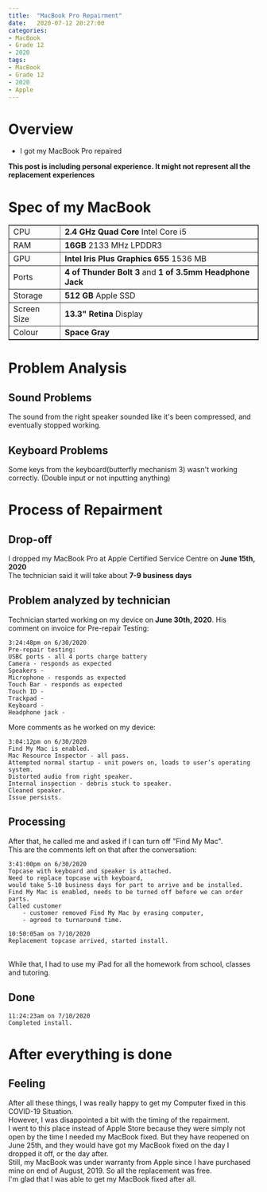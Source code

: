 ```yaml
---
title:  "MacBook Pro Repairment"
date:   2020-07-12 20:27:00
categories:
- MacBook
- Grade 12
- 2020
tags:
- MacBook
- Grade 12
- 2020
- Apple
---
```

# Overview
* I got my MacBook Pro repaired

<b>This post is including personal experience. It might not represent all the replacement experiences</b>

# Spec of my MacBook
<table border="1">
	<tr><!-- 첫번째 줄 시작 -->
	    <td>CPU</td>
	    <td><b>2.4 GHz Quad Core</b> Intel Core i5</td>
	</tr><!-- 첫번째 줄 끝 -->
  <tr><!-- 두번째 줄 시작 -->
	    <td>RAM</td>
	    <td><b>16GB</b> 2133 MHz LPDDR3</td>
	</tr><!-- 두번째 줄 끝 -->
	<tr><!-- 두번째 줄 시작 -->
	    <td>GPU</td>
	    <td><b>Intel Iris Plus Graphics 655</b> 1536 MB</td>
	</tr><!-- 두번째 줄 끝 -->
	<tr><!-- 두번째 줄 시작 -->
	    <td>Ports</td>
	    <td><b>4 of Thunder Bolt 3</b> and <b>1 of 3.5mm Headphone Jack</b></td>
	</tr><!-- 두번째 줄 끝 -->
	<tr><!-- 두번째 줄 시작 -->
	    <td>Storage</td>
	    <td><b>512 GB</b> Apple SSD</td>
	</tr><!-- 두번째 줄 끝 -->
	<tr><!-- 두번째 줄 시작 -->
	    <td>Screen Size</td>
	    <td><b>13.3" Retina</b> Display</td>
	</tr><!-- 두번째 줄 끝 -->
	<tr><!-- 두번째 줄 시작 -->
	    <td>Colour</td>
	    <td><b>Space Gray</b></td>
	</tr><!-- 두번째 줄 끝 -->
</table>

# Problem Analysis
## Sound Problems
The sound from the right speaker sounded like it's been compressed, and eventually stopped working.
## Keyboard Problems
Some keys from the keyboard(butterfly mechanism 3) wasn't working correctly. (Double input or not inputting anything)
# Process of Repairment
## Drop-off
I dropped my MacBook Pro at Apple Certified Service Centre on <b>June 15th, 2020</b><br>
The technician said it will take about <b>7-9 business days</b>
## Problem analyzed by technician
Technician started working on my device on <b>June 30th, 2020</b>.
His comment on invoice for Pre-repair Testing:
```
3:24:48pm on 6/30/2020
Pre-repair testing:
USBC ports - all 4 ports charge battery
Camera - responds as expected
Speakers -
Microphone - responds as expected
Touch Bar - responds as expected
Touch ID -
Trackpad -
Keyboard -
Headphone jack -
```
More comments as he worked on my device:
```
3:04:12pm on 6/30/2020
Find My Mac is enabled.
Mac Resource Inspector - all pass.
Attempted normal startup - unit powers on, loads to user’s operating system.
Distorted audio from right speaker.
Internal inspection - debris stuck to speaker.
Cleaned speaker.
Issue persists.
```
## Processing
After that, he called me and asked if I can turn off "Find My Mac".<br>This are the comments left on that after the conversation:
```
3:41:00pm on 6/30/2020
Topcase with keyboard and speaker is attached.
Need to replace topcase with keyboard,
would take 5-10 business days for part to arrive and be installed.
Find My Mac is enabled, needs to be turned off before we can order parts.
Called customer
	- customer removed Find My Mac by erasing computer,
	- agreed to turnaround time.
```
```
10:50:05am on 7/10/2020
Replacement topcase arrived, started install.
```
<br>
While that, I had to use my iPad for all the homework from school, classes and tutoring.

## Done
```
11:24:23am on 7/10/2020
Completed install.
```
# After everything is done
## Feeling
After all these things, I was really happy to get my Computer fixed in this COVID-19 Situation.<br>
However, I was disappointed a bit with the timing of the repairment.<br>
I went to this place instead of Apple Store because they were simply not open by the time I needed my MacBook fixed. But they have reopened on June 25th, and they would have got my MacBook fixed on the day I dropped it off, or the day after.<br>
Still, my MacBook was under warranty from Apple since I have purchased mine on end of August, 2019. So all the replacement was free.<br>
I'm glad that I was able to get my MacBook fixed after all.
